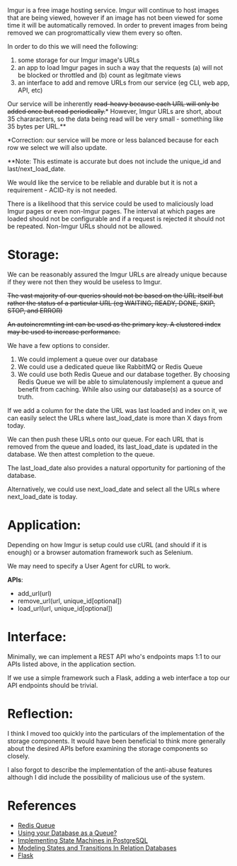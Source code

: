 Imgur is a free image hosting service. Imgur will continue to host images that are being viewed, however if an image has not been viewed for some time it will be automatically removed. In order to prevent images from being removed we can progromattically view them every so often. 

In order to do this we will need the following:
1. some storage for our Imgur image's URLs
2. an app to load Imgur pages in such a way that the requests (a) will not be blocked or throttled and (b) count as legitmate views
3. an interface to add and remove URLs from our service (eg CLI, web app, API, etc)

Our service will be inherently ~~read-heavy because each URL will only be added once but read periodically.~~* However, Imgur URLs are short, about 35 chararacters, so the data being read will be very small - something like 35 bytes per URL.**

*Correction: our service will be more or less balanced because for each row we select we will also update. 

**Note: This estimate is accurate but does not include the unique_id and last/next_load_date.

We would like the service to be reliable and durable but it is not a requirement - ACID-ity is not needed.

There is a likelihood that this service could be used to maliciously load Imgur pages or even non-Imgur pages. The interval at which pages are loaded should not be configurable and if a request is rejected it should not be repeated. Non-Imgur URLs should not be allowed. 

# Storage:
We can be reasonably assured the Imgur URLs are already unique because if they were not then they would be useless to Imgur. 

~~The vast majority of our queries should not be based on the URL itself but rather the status of a particular URL (eg WAITING, READY, DONE, SKIP, STOP, and ERROR)~~

~~An autoincremnting int can be used as the primary key. A clustered index may be used to increase performance.~~

We have a few options to consider.
1. We could implement a queue over our database
2. We could use a dedicated queue like RabbitMQ or Redis Queue
3. We could use both Redis Queue and our database together.
By choosing Redis Queue we will be able to simulatenously implement a queue and benefit from caching. While also using our database(s) as a source of truth.

If we add a column for the date the URL was last loaded and index on it, we can easily select the URLs where last_load_date is more than X days from today.

We can then push these URLs onto our queue. For each URL that is removed from the queue and loaded, its last_load_date is updated in the database. We then attest completion to the queue.  

The last_load_date also provides a natural opportunity for partioning of the database.

Alternatively, we could use next_load_date and select all the URLs where next_load_date is today. 

# Application:
Depending on how Imgur is setup could use cURL (and should if it is enough) or a browser automation framework such as Selenium.

We may need to specify a User Agent for cURL to work. 

**APIs**:
- add_url(url)
- remove_url(url, unique_id[optional])
- load_url(url, unique_id[optional])

# Interface:
Minimally, we can implement a REST API who's endpoints maps 1:1 to our APIs listed above, in the application section. 

If we use a simple framework such a Flask, adding a web interface a top our API endpoints should be trivial.  


# Reflection:
I think I moved too quickly into the particulars of the implementation of the storage components. It would have been beneficial to think more generally about the desired APIs before examining the storage components so closely. 

I also forgot to describe the implementation of the anti-abuse features although I did include the possibility of malicious use of the system. 

# References
- [Redis Queue](https://redis.com/glossary/redis-queue/)
- [Using your Database as a Queue?](https://codeopinion.com/using-your-database-as-a-queue/)
- [Implementing State Machines in PostgreSQL](https://felixge.de/2017/07/27/implementing-state-machines-in-postgresql/)
- [Modeling States and Transitions In Relation Databases](http://v1.monkey-robot.com/2014/05/modeling-states-and-transitions-in-relational-databases)
- [Flask](https://flask.palletsprojects.com/en/3.0.x/) 

